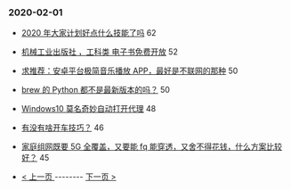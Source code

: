 ### 2020-02-01 
- [2020 年大家计划好点什么技能了吗](https://www.v2ex.com/t/641298) 62
- [机械工业出版社 ，工科类 电子书免费开放](https://www.v2ex.com/t/641387) 52
- [求推荐：安卓平台极简音乐播放 APP，最好是不联网的那种](https://www.v2ex.com/t/641315) 50
- [brew 的 Python 都不是最新版本的吗？](https://www.v2ex.com/t/641319) 50
- [Windows10 莫名奇妙自动打开代理](https://www.v2ex.com/t/641260) 48
- [有没有啥开车技巧？](https://www.v2ex.com/t/641329) 46
- [家庭组网既要 5G 全覆盖，又要能 fq 能穿透，又舍不得花钱，什么方案比较好？](https://www.v2ex.com/t/641372) 45 

- [ < 上一页 ](https://github.com/able8/v2ex-hot-record/blob/master/2020-01-31.md) -------- [ 下一页 > ](https://github.com/able8/v2ex-hot-record/blob/master/2020-02-02.md)